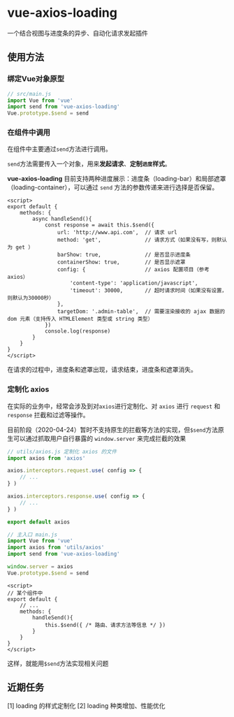 # vue-axios-loading
一个结合视图与进度条的异步、自动化请求发起插件

## 使用方法
### 绑定Vue对象原型
```javascript
// src/main.js
import Vue from 'vue'
import send from 'vue-axios-loading'
Vue.prototype.$send = send
```
### 在组件中调用
在组件中主要通过`send`方法进行调用。

`send`方法需要传入一个对象，用来**发起请求**、**定制`进度`样式**。

**vue-axios-loading** 目前支持两种进度展示：进度条（loading-bar）和局部遮罩（loading-container），可以通过
`send` 方法的参数传递来进行选择是否保留。

```vue
<script>
export default {
    methods: {
        async handleSend(){
            const response = await this.$send({
                url: 'http://www.api.com',  // 请求 url
                method: 'get',              // 请求方式（如果没有写，则默认为 get ）
                barShow: true,              // 是否显示进度条
                containerShow: true,        // 是否显示遮罩
                config: {                   // axios 配置项目（参考 axios）
                    'content-type': 'application/javascript',
                    'timeout': 30000,       // 超时请求时间（如果没有设置，则默认为30000秒）
                },
                targetDom: '.admin-table',  // 需要渲染接收的 ajax 数据的 dom 元素（支持传入 HTMLElement 类型或 string 类型）        
            })
            console.log(response)
        }   
    }
}
</script>
```

在请求的过程中，进度条和遮罩出现，请求结束，进度条和遮罩消失。

### 定制化 axios
在实际的业务中，经常会涉及到对`axios`进行定制化、对 `axios` 进行 `request` 和 `response` 拦截和过滤等操作。

目前阶段（2020-04-24）暂时不支持原生的拦截等方法的实现，但`$send`方法原生可以通过抓取用户自行暴露的 `window.server` 来完成拦截的效果

```javascript
// utils/axios.js 定制化 axios 的文件
import axios from 'axios'

axios.interceptors.request.use( config => {
    // ...
} )

axios.interceptors.response.use( config => {
    // ...
} )

export default axios
```
```javascript
// 主入口 main.js
import Vue from 'vue'
import axios from 'utils/axios'
import send from 'vue-axios-loading'

window.server = axios
Vue.prototype.$send = send
```

```vue
<script>
// 某个组件中
export default {
    // ...
    methods: {
        handleSend(){
            this.$send({ /* 路由、请求方法等信息 */ })    
        }       
    }
}
</script>
```
这样，就能用`$send`方法实现相关问题

## 近期任务
[1] loading 的样式定制化
[2] loading 种类增加、性能优化
